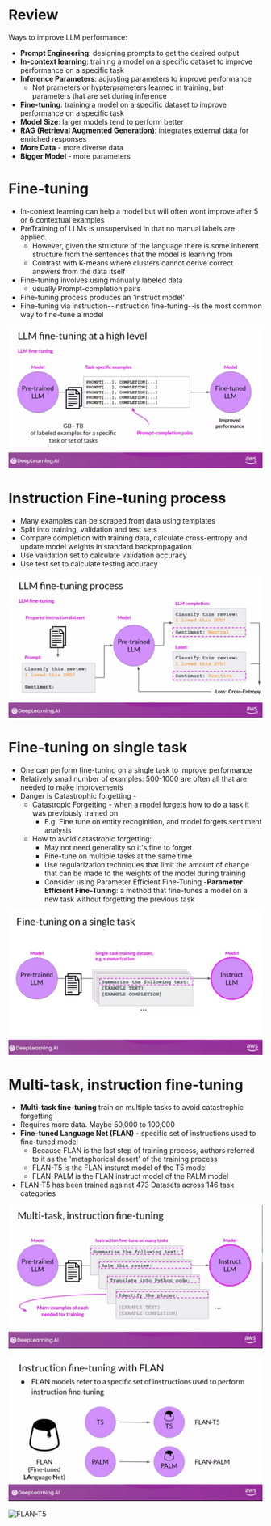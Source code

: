 # Review
Ways to improve LLM performance:
- **Prompt Engineering**: designing prompts to get the desired output
- **In-context learning**: training a model on a specific dataset to improve performance on a specific task
- **Inference Parameters**: adjusting parameters to improve performance
  - Not prameters or hypterprameters learned in training, but parameters that are set during inference
- **Fine-tuning**: training a model on a specific dataset to improve performance on a specific task
- **Model Size**: larger models tend to perform better
- **RAG (Retrieval Augmented Generation)**: integrates external data for enriched responses
- **More Data** - more diverse data
- **Bigger Model** - more parameters

# Fine-tuning
- In-context learning can help a model but will often wont improve after 5 or 6 contextual examples
- PreTraining of LLMs is unsupervised in that no manual labels are applied.
  - However, given the structure of the language there is some inherent structure from the sentences that the model is learning from
  - Contrast with K-means where clusters cannot derive correct answers from the data itself
- Fine-tuning involves using manually labeled data
  - usually Prompt-completion pairs
- Fine-tuning process produces an 'instruct model'
- Fine-tuning via instruction--instruction fine-tuning--is the most common way to fine-tune a model

![Fine Tuning](images/fine_tuning.png)

# Instruction Fine-tuning process
- Many examples can be scraped from data using templates
- Split into training, validation and test sets
- Compare completion with training data, calculate cross-entropy and update model weights in standard backpropagation
- Use validation set to calculate validation accuracy
- Use test set to calculate testing accuracy

![Fine-tuning Process](images/fine_tuning_process.png)

# Fine-tuning on single task
- One can perform fine-tuning on a single task to improve performance
- Relatively small number of examples: 500-1000 are often all that are needed to make improvements
- Danger is Catastrophic forgetting -
  - Catastropic Forgetting - when a model forgets how to do a task it was previously trained on
    - E.g. Fine tune on entity recoginition, and model forgets sentiment analysis
  - How to avoid catastropic forgetting:
    - May not need generality so it's fine to forget
    - Fine-tune on multiple tasks at the same time
    - Use regularization techniques that limit the amount of change that can be made to the weights of the model during training
    - Consider using Parameter Efficient Fine-Tuning
      -**Parameter Efficient Fine-Tuning**: a method that fine-tunes a model on a new task without forgetting the previous task

![Fine-tuning on single task](images/fine_tuning_single_task.png)

# Multi-task, instruction fine-tuning
- **Multi-task fine-tuning** train on multiple tasks to avoid catastrophic forgetting
- Requires more data. Maybe 50,000 to 100,000
- **Fine-tuned Language Net (FLAN)** - specific set of instructions used to fine-tuned model
  - Because FLAN is the last step of training process, authors referred to it as the 'metaphorical desert' of the training process
  - FLAN-T5 is the FLAN insturct model of the T5 model
  - FLAN-PALM is the FLAN instruct model of the PALM model
- FLAN-T5 has been trained against 473 Datasets across 146 task categories

![Multi-task instruction fine-tuning](images/multi_task_instruction_fine_tuning.png)

![FLAN Models](images/flan_models.png)

![FLAN-T5](images/flan_t5.png)

